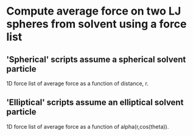# Compute average force on two LJ spheres from solvent using a force list

## 'Spherical' scripts assume a spherical solvent particle

1D force list of average force as a function of distance, r.

## 'Elliptical' scripts assume an elliptical solvent particle

1D force list of average force as a function of alpha(r,cos(theta)).
